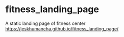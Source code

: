 # fitness_landing_page
A static landing page of fitness center 
https://jeskhumancha.github.io/fitness_landing_page/
